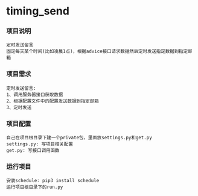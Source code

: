 # timing_send

### 项目说明
    定时发送留言
    固定每天某个时间(比如凌晨1点)，根据advice接口请求数据然后定时发送指定数据到指定邮箱

### 项目需求
    定时发送留言:
    1、调用服务器接口获取数据
    2、根据配置文件中的配置发送数据到指定邮箱
    3、定时发送


### 项目配置
    自己在项目根目录下建一个private包，里面放settings.py和get.py
    settings.py: 写项目相关配置
    get.py: 写接口调用函数


### 运行项目
    安装schedule: pip3 install schedule
    运行项目根目录下的run.py